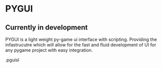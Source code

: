 # PYGUI

## Currently in development 
PYGUI is a light weight py-game ui interface with scripting. Providing the infastrucutre which will allow for the fast and fluid development of UI for any pygame project with easy integration. 

.pguisl


